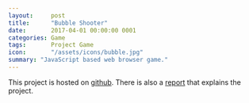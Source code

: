 ```yaml
---
layout:     post
title:      "Bubble Shooter"
date:       2017-04-01 00:00:00 0001
categories: Game
tags:       Project Game
icon:       "/assets/icons/bubble.jpg"
summary: "JavaScript based web browser game."
---
```

<div align="center">
  <link rel="stylesheet" type="text/css"
    href="https://rawgit.com/nicholas-maltbie/BubbleShooterJS/master/bubblestyle.css"/>
  <canvas id="game-canvas" style="margin:0 auto; margin-bottom:40px; background: #eee; max-width:100%" width="480" height="320"></canvas>
  <script type="application/javascript"
    src="https://rawgit.com/nicholas-maltbie/BubbleShooterJS/master/grid.js">
  </script>
  <script type="application/javascript"
    src="https://rawgit.com/nicholas-maltbie/BubbleShooterJS/master/ball.js">
  </script>
  <script type="application/javascript"
    src="https://rawgit.com/nicholas-maltbie/BubbleShooterJS/master/shooter.js">
  </script>
  <script type="application/javascript"
    src="https://rawgit.com/nicholas-maltbie/BubbleShooterJS/master/manager.js">
  </script>
  <script type="application/javascript"
    src="https://rawgit.com/nicholas-maltbie/BubbleShooterJS/master/bubbles.js">
  </script>
</div>



This project is hosted on [github](https://github.com/nicholas-maltbie/BubbleShooterJS/). There is also a [report](/project/2017/04/01/Bubble-Shooter-Report.html) that explains the project.

